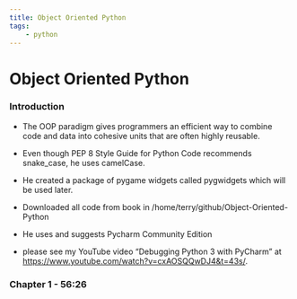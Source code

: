 ```yaml
---
title: Object Oriented Python
tags:
    - python
---
```


# Object Oriented Python

### Introduction

* The OOP paradigm gives programmers an efficient way to combine code and data into cohesive units that are often highly reusable.

* Even though PEP 8 Style Guide for Python Code recommends snake_case, he uses camelCase.

* He created a package of pygame widgets called pygwidgets which will be used later.

* Downloaded all code from book in /home/terry/github/Object-Oriented-Python

* He uses and suggests Pycharm Community Edition

* please see my YouTube video “Debugging Python 3 with PyCharm” at
  https://www.youtube.com/watch?v=cxAOSQQwDJ4&t=43s/.

### Chapter 1 - 56:26



  
